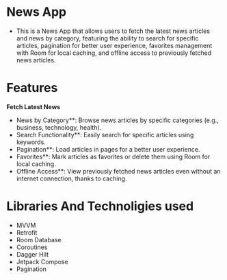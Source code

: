 # News App

* This is a News App that allows users to fetch the latest news articles and news by category, featuring the ability to search for specific articles, pagination for better user experience, favorites management with Room for local caching, and offline access to previously fetched news articles.

# Features

**Fetch Latest News**
  * News by Category**: Browse news articles by specific categories (e.g., business, technology, health).
  * Search Functionality**: Easily search for specific articles using keywords.
  * Pagination**: Load articles in pages for a better user experience.
  * Favorites**: Mark articles as favorites or delete them using Room for local caching.
  * Offline Access**: View previously fetched news articles even without an internet connection, thanks to caching.

 # Libraries And Technoligies used

* MVVM 
* Retrofit
* Room Database
* Coroutines 
* Dagger Hilt
* Jetpack Compose
* Pagination
  
